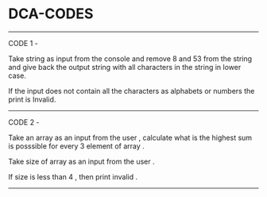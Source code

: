 # DCA-CODES


*************************************************************************************************************************

CODE 1 - 

Take string as input from the console and remove 8 and 53 from the string and give back the output string with all characters in the string in lower case. 

If the input does not contain all the characters as alphabets or numbers the print is Invalid.

****************************************************************************************************************************

CODE 2 - 

Take an array as an input from the user , calculate what is the highest sum is posssible for every 3 element of array .

Take size of array as an input from the user .

If size is less than 4 , then print invalid . 


***************************************************************************************************************************
